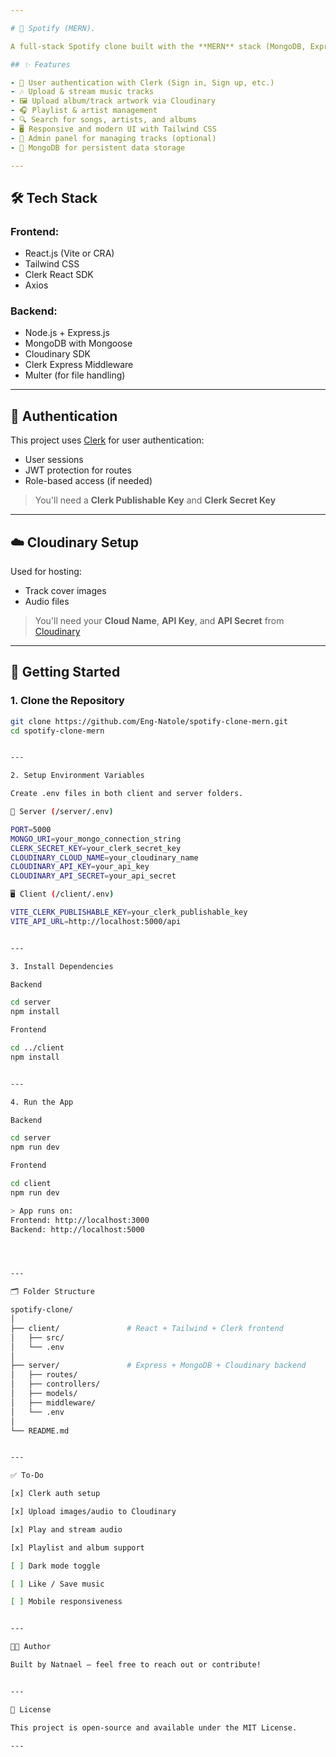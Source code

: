 ```yaml
---

# 🎵 Spotify (MERN). 

A full-stack Spotify clone built with the **MERN** stack (MongoDB, Express, React, Node.js), **Clerk** for authentication, **Cloudinary** for image & audio uploads, and **Tailwind CSS** for UI styling.

## ✨ Features

- 🔐 User authentication with Clerk (Sign in, Sign up, etc.)
- 🎶 Upload & stream music tracks
- 🖼 Upload album/track artwork via Cloudinary
- 🎧 Playlist & artist management
- 🔍 Search for songs, artists, and albums
- 🖥 Responsive and modern UI with Tailwind CSS
- 📝 Admin panel for managing tracks (optional)
- 💾 MongoDB for persistent data storage

---
```


## 🛠 Tech Stack

### Frontend:

- React.js (Vite or CRA)
- Tailwind CSS
- Clerk React SDK
- Axios

### Backend:

- Node.js + Express.js
- MongoDB with Mongoose
- Cloudinary SDK
- Clerk Express Middleware
- Multer (for file handling)

---

## 🔐 Authentication

This project uses [Clerk](https://clerk.com/) for user authentication:

- User sessions
- JWT protection for routes
- Role-based access (if needed)

> You'll need a **Clerk Publishable Key** and **Clerk Secret Key**

---

## ☁️ Cloudinary Setup

Used for hosting:

- Track cover images
- Audio files

> You'll need your **Cloud Name**, **API Key**, and **API Secret** from [Cloudinary](https://cloudinary.com/)

---

## 🚀 Getting Started

### 1. Clone the Repository

```bash
git clone https://github.com/Eng-Natole/spotify-clone-mern.git
cd spotify-clone-mern


---

2. Setup Environment Variables

Create .env files in both client and server folders.

🧠 Server (/server/.env)

PORT=5000
MONGO_URI=your_mongo_connection_string
CLERK_SECRET_KEY=your_clerk_secret_key
CLOUDINARY_CLOUD_NAME=your_cloudinary_name
CLOUDINARY_API_KEY=your_api_key
CLOUDINARY_API_SECRET=your_api_secret

🖥 Client (/client/.env)

VITE_CLERK_PUBLISHABLE_KEY=your_clerk_publishable_key
VITE_API_URL=http://localhost:5000/api


---

3. Install Dependencies

Backend

cd server
npm install

Frontend

cd ../client
npm install


---

4. Run the App

Backend

cd server
npm run dev

Frontend

cd client
npm run dev

> App runs on:
Frontend: http://localhost:3000
Backend: http://localhost:5000




---

🗂 Folder Structure

spotify-clone/
│
├── client/               # React + Tailwind + Clerk frontend
│   ├── src/
│   └── .env
│
├── server/               # Express + MongoDB + Cloudinary backend
│   ├── routes/
│   ├── controllers/
│   ├── models/
│   ├── middleware/
│   └── .env
│
└── README.md


---

✅ To-Do

[x] Clerk auth setup

[x] Upload images/audio to Cloudinary

[x] Play and stream audio

[x] Playlist and album support

[ ] Dark mode toggle

[ ] Like / Save music

[ ] Mobile responsiveness


---

🧑‍💻 Author

Built by Natnael – feel free to reach out or contribute!


---

📄 License

This project is open-source and available under the MIT License.

---


```
